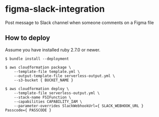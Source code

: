 # figma-slack-integration

Post message to Slack channel when someone comments on a Figma file

## How to deploy

Assume you have installed ruby 2.7.0 or newer.

```
$ bundle install --deployment

$ aws cloudformation package \
    --template-file template.yml \
    --output-template-file serverless-output.yml \
    --s3-bucket { BUCKET_NAME }

$ aws cloudformation deploy \
    --template-file serverless-output.yml \
    --stack-name FSIFunction \
    --capabilities CAPABILITY_IAM \
    --parameter-overrides SlackWebhookUrl={ SLACK_WEBHOOK_URL } Passcode={ PASSCODE }
```
